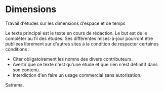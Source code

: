 # Dimensions
Travail d'études sur les dimensions d'espace et de temps

Le texte principal est le texte en cours de rédaction. Le but est de le compléter au fil des études. Ses différentes mises-à-jour pourront être publiées librement sur d'autres sites à la condition de respecter certaines conditions :
- Citer obligatoirement les nomns des divers contributeurs.
- Avertir que ce texte n'est qu'une étude et que rien n'est définitif dans son contenu.
- Interdiction d'en faire un usage commercial sans autorisation.

Satrama.
